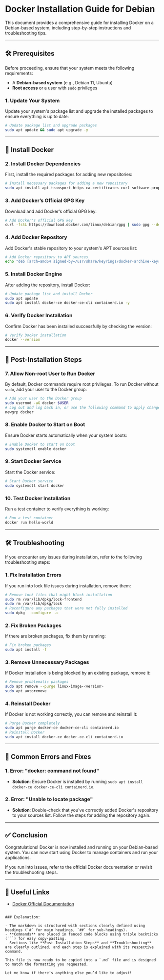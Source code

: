 
# Docker Installation Guide for Debian

This document provides a comprehensive guide for installing Docker on a Debian-based system, including step-by-step instructions and troubleshooting tips.

---

## 🛠️ Prerequisites

Before proceeding, ensure that your system meets the following requirements:

- A **Debian-based system** (e.g., Debian 11, Ubuntu)
- **Root access** or a user with `sudo` privileges

### 1. Update Your System

Update your system's package list and upgrade the installed packages to ensure everything is up to date:

```bash
# Update package list and upgrade packages
sudo apt update && sudo apt upgrade -y
```

---

## 🐳 Install Docker

### 2. Install Docker Dependencies

First, install the required packages for adding new repositories:

```bash
# Install necessary packages for adding a new repository
sudo apt install apt-transport-https ca-certificates curl software-properties-common -y
```

### 3. Add Docker’s Official GPG Key

Download and add Docker's official GPG key:

```bash
# Add Docker's official GPG key
curl -fsSL https://download.docker.com/linux/debian/gpg | sudo gpg --dearmor -o /usr/share/keyrings/docker-archive-keyring.gpg
```

### 4. Add Docker Repository

Add Docker's stable repository to your system's APT sources list:

```bash
# Add Docker repository to APT sources
echo "deb [arch=amd64 signed-by=/usr/share/keyrings/docker-archive-keyring.gpg] https://download.docker.com/linux/debian $(lsb_release -cs) stable" | sudo tee /etc/apt/sources.list.d/docker.list > /dev/null
```

### 5. Install Docker Engine

After adding the repository, install Docker:

```bash
# Update package list and install Docker
sudo apt update
sudo apt install docker-ce docker-ce-cli containerd.io -y
```

### 6. Verify Docker Installation

Confirm Docker has been installed successfully by checking the version:

```bash
# Verify Docker installation
docker --version
```

---

## 🔧 Post-Installation Steps

### 7. Allow Non-root User to Run Docker

By default, Docker commands require root privileges. To run Docker without `sudo`, add your user to the Docker group:

```bash
# Add your user to the Docker group
sudo usermod -aG docker $USER
# Log out and log back in, or use the following command to apply changes immediately:
newgrp docker
```

### 8. Enable Docker to Start on Boot

Ensure Docker starts automatically when your system boots:

```bash
# Enable Docker to start on boot
sudo systemctl enable docker
```

### 9. Start Docker Service

Start the Docker service:

```bash
# Start Docker service
sudo systemctl start docker
```

### 10. Test Docker Installation

Run a test container to verify everything is working:

```bash
# Run a test container
docker run hello-world
```

---

## 🛠️ Troubleshooting

If you encounter any issues during installation, refer to the following troubleshooting steps:

### 1. Fix Installation Errors

If you run into lock file issues during installation, remove them:

```bash
# Remove lock files that might block installation
sudo rm /var/lib/dpkg/lock-frontend
sudo rm /var/lib/dpkg/lock
# Reconfigure any packages that were not fully installed
sudo dpkg --configure -a
```

### 2. Fix Broken Packages

If there are broken packages, fix them by running:

```bash
# Fix broken packages
sudo apt install -f
```

### 3. Remove Unnecessary Packages

If Docker installation is being blocked by an existing package, remove it:

```bash
# Remove problematic packages
sudo apt remove --purge linux-image-<version>
sudo apt autoremove
```

### 4. Reinstall Docker

If Docker is not working correctly, you can remove and reinstall it:

```bash
# Purge Docker completely
sudo apt purge docker-ce docker-ce-cli containerd.io
# Reinstall Docker
sudo apt install docker-ce docker-ce-cli containerd.io
```

---

## 🚨 Common Errors and Fixes

### 1. Error: "docker: command not found"

* **Solution**: Ensure Docker is installed by running `sudo apt install docker-ce docker-ce-cli containerd.io`.

### 2. Error: "Unable to locate package"

* **Solution**: Double-check that you've correctly added Docker's repository to your sources list. Follow the steps for adding the repository again.

---

## ✅ Conclusion

Congratulations! Docker is now installed and running on your Debian-based system. You can now start using Docker to manage containers and run your applications.

If you run into issues, refer to the official Docker documentation or revisit the troubleshooting steps.

---

## 🔗 Useful Links

* [Docker Official Documentation](https://docs.docker.com/)

````

### Explanation:

- The markdown is structured with sections clearly defined using headings (`#` for main headings, `##` for sub-headings).
- **Commands** are placed in fenced code blocks using triple backticks (```) for easy copy-pasting.
- Sections like **Post-Installation Steps** and **Troubleshooting** are clearly outlined, and each step is explained with its respective command.
  
This file is now ready to be copied into a `.md` file and is designed to match the formatting you requested.

Let me know if there’s anything else you’d like to adjust!
````
